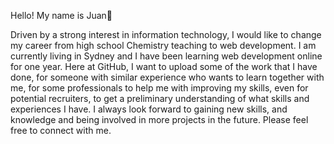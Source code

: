 Hello! My name is Juan👋 

Driven by a strong interest in information technology, I would like to change my career from high school Chemistry teaching to web development. I am currently living in Sydney and I have been learning web development online for one year. Here at GitHub, I want to upload some of the work that I have done, for someone with similar experience who wants to learn together with me, for some professionals to help me with improving my skills, even for potential recruiters, to get a preliminary understanding of what skills and experiences I have. I always look forward to gaining new skills, and knowledge and being involved in more projects in the future. Please feel free to connect with me.
